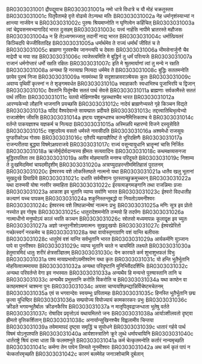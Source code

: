 BR0303031001	द्रौपद्युवाच
BR0303031001a	नमो धात्रे विधात्रे च यौ मोहं चक्रतुस्तव
BR0303031001c	पितृपैतामहे वृत्ते वोढव्ये तेऽन्यथा मतिः
BR0303031002a	नेह धर्मानृशंस्याभ्यां न क्षान्त्या नार्जवेन च
BR0303031002c	पुरुषः श्रियमाप्नोति न घृणित्वेन कर्हिचित्
BR0303031003a	त्वां चेद्व्यसनमभ्यागादिदं भारत दुःसहम्
BR0303031003c	यत्त्वं नार्हसि नापीमे भ्रातरस्ते महौजसः
BR0303031004a	न हि तेऽध्यगमज्जातु तदानीं नाद्य भारत
BR0303031004c	धर्मात्प्रियतरं किञ्चिदपि चेज्जीवितादिह
BR0303031005a	धर्मार्थमेव ते राज्यं धर्मार्थं जीवितं च ते
BR0303031005c	ब्राह्मणा गुरवश्चैव जानन्त्यपि च देवताः
BR0303031006a	भीमसेनार्जुनौ चैव माद्रेयौ च मया सह
BR0303031006c	त्यजेस्त्वमिति मे बुद्धिर्न तु धर्मं परित्यजेः
BR0303031007a	राजानं धर्मगोप्तारं धर्मो रक्षति रक्षितः
BR0303031007c	इति मे श्रुतमार्याणां त्वां तु मन्ये न रक्षति
BR0303031008a	अन्यथा हि नरव्याघ्र नित्यदा धर्ममेव ते
BR0303031008c	बुद्धिः सततमन्वेति छायेव पुरुषं निजा
BR0303031009a	नावमंस्था हि सदृशान्नावराञ्श्रेयसः कुतः
BR0303031009c	अवाप्य पृथिवीं कृत्स्नां न ते शृङ्गमवर्धत
BR0303031010a	स्वाहाकारैः स्वधाभिश्च पूजाभिरपि च द्विजान्
BR0303031010c	दैवतानि पितॄंश्चैव सततं पार्थ सेवसे
BR0303031011a	ब्राह्मणाः सर्वकामैस्ते सततं पार्थ तर्पिताः
BR0303031011c	यतयो मोक्षिणश्चैव गृहस्थाश्चैव भारत
BR0303031012a	आरण्यकेभ्यो लौहानि भाजनानि प्रयच्छसि
BR0303031012c	नादेयं ब्राह्मणेभ्यस्ते गृहे किञ्चन विद्यते
BR0303031013a	यदिदं वैश्वदेवान्ते सायम्प्रातः प्रदीयते
BR0303031013c	तद्दत्त्वातिथिभृत्येभ्यो राजञ्शेषेण जीवसि
BR0303031014a	इष्टयः पशुबन्धाश्च काम्यनैमित्तिकाश्च ये
BR0303031014c	वर्तन्ते पाकयज्ञाश्च यज्ञकर्म च नित्यदा
BR0303031015a	अस्मिन्नपि महारण्ये विजने दस्युसेविते
BR0303031015c	राष्ट्रादपेत्य वसतो धर्मस्ते नावसीदति
BR0303031016a	अश्वमेधो राजसूयः पुण्डरीकोऽथ गोसवः
BR0303031016c	एतैरपि महायज्ञैरिष्टं ते भूरिदक्षिणैः
BR0303031017a	राजन्परीतया बुद्ध्या विषमेऽक्षपराजये
BR0303031017c	राज्यं वसून्यायुधानि भ्रातॄन्मां चासि निर्जितः
BR0303031018a	ऋजोर्मृदोर्वदान्यस्य ह्रीमतः सत्यवादिनः
BR0303031018c	कथमक्षव्यसनजा बुद्धिरापतिता तव
BR0303031019a	अतीव मोहमायाति मनश्च परिदूयते
BR0303031019c	निशाम्य ते दुःखमिदमिमां चापदमीदृशीम्
BR0303031020a	अत्राप्युदाहरन्तीममितिहासं पुरातनम्
BR0303031020c	ईश्वरस्य वशे लोकस्तिष्ठते नात्मनो यथा
BR0303031021a	धातैव खलु भूतानां सुखदुःखे प्रियाप्रिये
BR0303031021c	दधाति सर्वमीशानः पुरस्ताच्छुक्रमुच्चरन्
BR0303031022a	यथा दारुमयी योषा नरवीर समाहिता
BR0303031022c	ईरयत्यङ्गमङ्गानि तथा राजन्निमाः प्रजाः
BR0303031023a	आकाश इव भूतानि व्याप्य सर्वाणि भारत
BR0303031023c	ईश्वरो विदधातीह कल्याणं यच्च पापकम्
BR0303031024a	शकुनिस्तन्तुबद्धो वा नियतोऽयमनीश्वरः
BR0303031024c	ईश्वरस्य वशे तिष्ठन्नान्येषां नात्मनः प्रभुः
BR0303031025a	मणिः सूत्र इव प्रोतो नस्योत इव गोवृषः
BR0303031025c	धातुरादेशमन्वेति तन्मयो हि तदर्पणः
BR0303031026a	नात्माधीनो मनुष्योऽयं कालं भवति कञ्चन
BR0303031026c	स्रोतसो मध्यमापन्नः कूलाद्वृक्ष इव च्युतः
BR0303031027a	अज्ञो जन्तुरनीशोऽयमात्मनः सुखदुःखयोः
BR0303031027c	ईश्वरप्रेरितो गच्छेत्स्वर्गं नरकमेव च
BR0303031028a	यथा वायोस्तृणाग्राणि वशं यान्ति बलीयसः
BR0303031028c	धातुरेवं वशं यान्ति सर्वभूतानि भारत
BR0303031029a	आर्यकर्मणि युञ्जानः पापे वा पुनरीश्वरः
BR0303031029c	व्याप्य भूतानि चरते न चायमिति लक्ष्यते
BR0303031030a	हेतुमात्रमिदं धातुः शरीरं क्षेत्रसञ्ज्ञितम्
BR0303031030c	येन कारयते कर्म शुभाशुभफलं विभुः
BR0303031031a	पश्य मायाप्रभावोऽयमीश्वरेण यथा कृतः
BR0303031031c	यो हन्ति भूतैर्भूतानि मोहयित्वात्ममायया
BR0303031032a	अन्यथा परिदृष्टानि मुनिभिर्वेददर्शिभिः
BR0303031032c	अन्यथा परिवर्तन्ते वेगा इव नभस्वतः
BR0303031033a	अन्यथैव हि मन्यन्ते पुरुषास्तानि तानि च
BR0303031033c	अन्यथैव प्रभुस्तानि करोति विकरोति च
BR0303031034a	यथा काष्ठेन वा काष्ठमश्मानं चाश्मना पुनः
BR0303031034c	अयसा चाप्ययश्छिन्द्यान्निर्विचेष्टमचेतनम्
BR0303031035a	एवं स भगवान्देवः स्वयम्भूः प्रपितामहः
BR0303031035c	हिनस्ति भूतैर्भूतानि छद्म कृत्वा युधिष्ठिर
BR0303031036a	सम्प्रयोज्य वियोज्यायं कामकारकरः प्रभुः
BR0303031036c	क्रीडते भगवन्भूतैर्बालः क्रीडनकैरिव
BR0303031037a	न मातृपितृवद्राजन्धाता भूतेषु वर्तते
BR0303031037c	रोषादिव प्रवृत्तोऽयं यथायमितरो जनः
BR0303031038a	आर्याञ्शीलवतो दृष्ट्वा ह्रीमतो वृत्तिकर्शितान्
BR0303031038c	अनार्यान्सुखिनश्चैव विह्वलामीव चिन्तया
BR0303031039a	तवेमामापदं दृष्ट्वा समृद्धिं च सुयोधने
BR0303031039c	धातारं गर्हये पार्थ विषमं योऽनुपश्यति
BR0303031040a	आर्यशास्त्रातिगे क्रूरे लुब्धे धर्मापचायिनि
BR0303031040c	धार्तराष्ट्रे श्रियं दत्त्वा धाता किं फलमश्नुते
BR0303031041a	कर्म चेत्कृतमन्वेति कर्तारं नान्यमृच्छति
BR0303031041c	कर्मणा तेन पापेन लिप्यते नूनमीश्वरः
BR0303031042a	अथ कर्म कृतं पापं न चेत्कर्तारमृच्छति
BR0303031042c	कारणं बलमेवेह जनाञ्शोचामि दुर्बलान्

